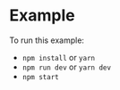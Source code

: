 # Example

To run this example:

- `npm install` or `yarn`
- `npm run dev` or `yarn dev`
- `npm start`
